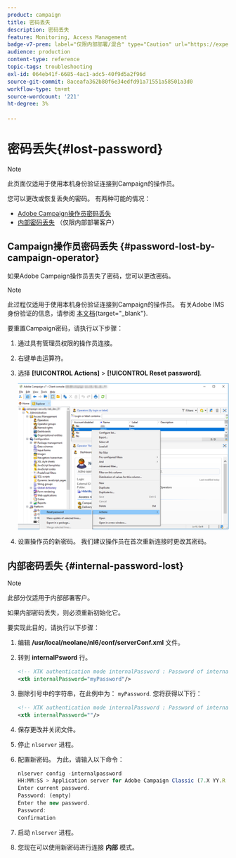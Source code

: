 ```yaml
---
product: campaign
title: 密码丢失
description: 密码丢失
feature: Monitoring, Access Management
badge-v7-prem: label="仅限内部部署/混合" type="Caution" url="https://experienceleague.adobe.com/docs/campaign-classic/using/installing-campaign-classic/architecture-and-hosting-models/hosting-models-lp/hosting-models.html?lang=zh-Hans" tooltip="仅适用于内部部署和混合部署"
audience: production
content-type: reference
topic-tags: troubleshooting
exl-id: 064eb41f-6685-4ac1-adc5-40f9d5a2f96d
source-git-commit: 8aceafa362b80f6e34edfd91a71551a58501a3d0
workflow-type: tm+mt
source-wordcount: '221'
ht-degree: 3%

---
```


# 密码丢失{#lost-password}

>[!NOTE]
>
>此页面仅适用于使用本机身份验证连接到Campaign的操作员。

您可以更改或恢复丢失的密码。
有两种可能的情况：

* [Adobe Campaign操作员密码丢失](#password-lost-by-campaign-operator)
* [内部密码丢失](#internal-password-lost) （仅限内部部署客户）

## Campaign操作员密码丢失 {#password-lost-by-campaign-operator}

如果Adobe Campaign操作员丢失了密码，您可以更改密码。

>[!NOTE]
>
>此过程仅适用于使用本机身份验证连接到Campaign的操作员。 有关Adobe IMS身份验证的信息，请参阅 [本文档](https://helpx.adobe.com/ie/manage-account/using/change-or-reset-password.html){target="_blank"}.

要重置Campaign密码，请执行以下步骤：

1. 通过具有管理员权限的操作员连接。
1. 右键单击运算符。
1. 选择 **[!UICONTROL Actions]** > **[!UICONTROL Reset password]**.

   ![](assets/operator-passwd.png)

1. 设置操作员的新密码。 我们建议操作员在首次重新连接时更改其密码。

## 内部密码丢失 {#internal-password-lost}

>[!NOTE]
>
>此部分仅适用于内部部署客户。

如果内部密码丢失，则必须重新初始化它。

要实现此目的，请执行以下步骤：

1. 编辑 **/usr/local/neolane/nl6/conf/serverConf.xml** 文件。

1. 转到 **internalPsword** 行。

   ```xml
   <!-- XTK authentication mode internalPassword : Password of internal account -->
   <xtk internalPassword="myPassword"/>
   ```

1. 删除引号中的字符串，在此例中为： `myPassword`. 您将获得以下行：

   ```xml
   <!-- XTK authentication mode internalPassword : Password of internal account -->
   <xtk internalPassword=""/>
   ```

1. 保存更改并关闭文件。

1. 停止 `nlserver` 进程。

1. 配置新密码。 为此，请输入以下命令：

   ```javascript
   nlserver config -internalpassword
   HH:MM:SS > Application server for Adobe Campaign Classic (7.X YY.R build XXX@SHA1) of DD/MM/YYYY
   Enter current password.
   Password: (empty)
   Enter the new password.
   Password: 
   Confirmation 
   ```

1. 启动 `nlserver` 进程。

1. 您现在可以使用新密码进行连接 **内部** 模式。

